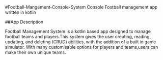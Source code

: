 #Football-Mangement-Console-System
Console Football management app written in kotlin 

##App Description
<p>Football Management System is a kotlin based app designed to manage football teams and players.This system gives the user creating, reading, updating, and deleting (CRUD) abilities, with the addition of a built in game simulator.
With many customisable options for players and teams,users can make their own unique teams.</p>
